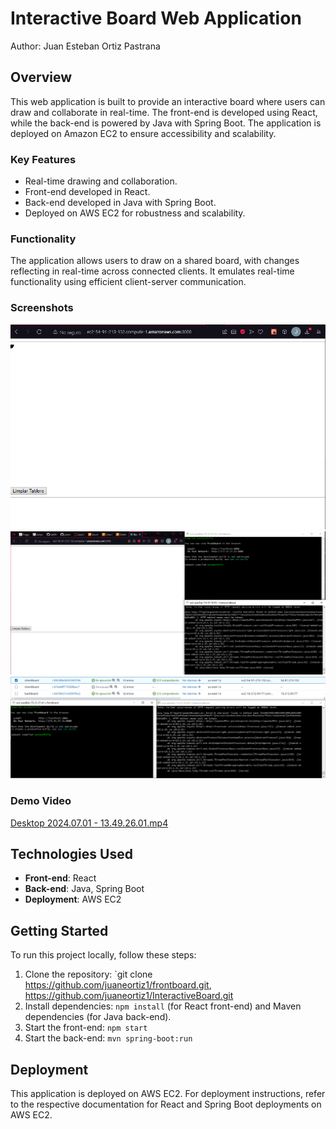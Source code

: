 # Interactive Board Web Application

Author: Juan Esteban Ortiz Pastrana

## Overview

This web application is built to provide an interactive board where users can draw and collaborate in real-time. The front-end is developed using React, while the back-end is powered by Java with Spring Boot. The application is deployed on Amazon EC2 to ensure accessibility and scalability.

### Key Features

- Real-time drawing and collaboration.
- Front-end developed in React.
- Back-end developed in Java with Spring Boot.
- Deployed on AWS EC2 for robustness and scalability.

### Functionality

The application allows users to draw on a shared board, with changes reflecting in real-time across connected clients. It emulates real-time functionality using efficient client-server communication.

### Screenshots
![img.png](src%2Fmain%2Fresources%2Fpublic%2Fimg%2Fimg.png)
![img_1.png](src%2Fmain%2Fresources%2Fpublic%2Fimg%2Fimg_1.png)
![img_2.png](src%2Fmain%2Fresources%2Fpublic%2Fimg%2Fimg_2.png)


### Demo Video

[Desktop 2024.07.01 - 13.49.26.01.mp4](src%2Fmain%2Fresources%2Fpublic%2Fimg%2FDesktop%202024.07.01%20-%2013.49.26.01.mp4)

## Technologies Used

- **Front-end**: React
- **Back-end**: Java, Spring Boot
- **Deployment**: AWS EC2

## Getting Started

To run this project locally, follow these steps:

1. Clone the repository: `git clone https://github.com/juaneortiz1/frontboard.git, https://github.com/juaneortiz1/InteractiveBoard.git
2. Install dependencies: `npm install` (for React front-end) and Maven dependencies (for Java back-end).
3. Start the front-end: `npm start`
4. Start the back-end: `mvn spring-boot:run`


## Deployment

This application is deployed on AWS EC2. For deployment instructions, refer to the respective documentation for React and Spring Boot deployments on AWS EC2.

